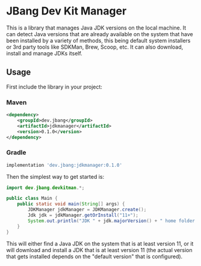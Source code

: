 # JBang Dev Kit Manager

This is a library that manages Java JDK versions on the local machine.
It can detect Java versions that are already available on the system
that have been installed by a variety of methods, this being default
system installers or 3rd party tools like SDKMan, Brew, Scoop, etc.
It can also download, install and manage JDKs itself.

## Usage

First include the library in your project:

### Maven

```xml
<dependency>
    <groupId>dev.jbang</groupId>
    <artifactId>jdkmanager</artifactId>
    <version>0.1.0</version>
</dependency>
```

### Gradle

```groovy
implementation 'dev.jbang:jdkmanager:0.1.0'
```

Then the simplest way to get started is:

```java
import dev.jbang.devkitman.*;

public class Main {
    public static void main(String[] args) {
        JDKManager jdkManager = JDKManager.create();
        Jdk jdk = jdkManager.getOrInstall("11+");
        System.out.println("JDK " + jdk.majorVersion() + " home folder " + jdk.getHome());
    }
}
```

This will either find a Java JDK on the system that is at least version 11,
or it will download and install a JDK that is at least version 11
(the actual version that gets installed depends on the "default version"
that is configured).
